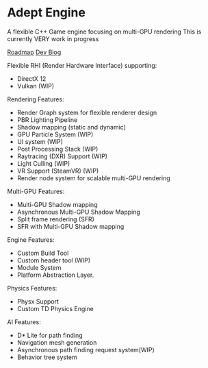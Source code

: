 # Adept Engine

A flexible C++ Game engine focusing on multi-GPU rendering 
This is currently VERY work in progress

[Roadmap](https://trello.com/b/tiTV3Fbs/adept-engine-roadmap)
[Dev Blog](https://andrewcjp.wordpress.com/)


Flexible RHI (Render Hardware Interface) supporting:

* 	DirectX 12 
* 	Vulkan (WIP)

Rendering Features:

* Render Graph system for flexible renderer design
* PBR Lighting Pipeline
* Shadow mapping (static and dynamic)
* GPU Particle System (WIP)
* UI system (WIP)
* Post Processing Stack (WIP)
* Raytracing (DXR) Support (WIP)
* Light Culling (WIP)
* VR Support (SteamVR) (WIP)
* Render node system for scalable multi-GPU rendering

Multi-GPU Features:

* Multi-GPU Shadow mapping
* Asynchronous Multi-GPU Shadow Mapping
* Split frame rendering (SFR)
* SFR with Multi-GPU Shadow mapping

Engine Features:

* Custom Build Tool 
* Custom header tool (WIP)
* Module System
* Platform Abstraction Layer.

Physics Features:

* Physx Support
* Custom TD Physics Engine

AI Features:

* D* Lite for path finding
* Navigation mesh generation 
* Asynchronous path finding request system(WIP)
* Behavior tree system